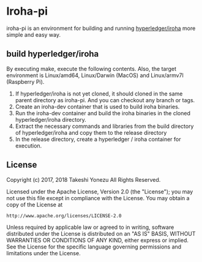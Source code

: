 # Iroha-pi

iroha-pi is an environment for building and running [hyperledger/iroha](https://github.com/hyperledger/iroha.git) more simple and easy way.

## build hyperledger/iroha

By executing make, execute the following contents. Also, the target environment is Linux/amd64, Linux/Darwin (MacOS) and Linux/armv7l (Raspberry Pi).

1. If hyperledger/iroha is not yet cloned, it should cloned in the same parent directory as iroha-pi. And you can checkout any branch or tags.
1. Create an iroha-dev container that is used to build iroha binaries.
1. Run the iroha-dev container and build the iroha binaries in the cloned hyperledger/iroha directory.
1. Extract the necessary commands and libraries from the build directory of hyperledger/iroha and copy them to the release directory
1. In the release directory, create a hyperledger / iroha container for execution.

## License

Copyright (c) 2017, 2018 Takeshi Yonezu
All Rights Reserved.

Licensed under the Apache License, Version 2.0 (the "License");
you may not use this file except in compliance with the License.
You may obtain a copy of the License at

    http://www.apache.org/licenses/LICENSE-2.0

Unless required by applicable law or agreed to in writing, software
distributed under the License is distributed on an "AS IS" BASIS,
WITHOUT WARRANTIES OR CONDITIONS OF ANY KIND, either express or implied.
See the License for the specific language governing permissions and
limitations under the License.


